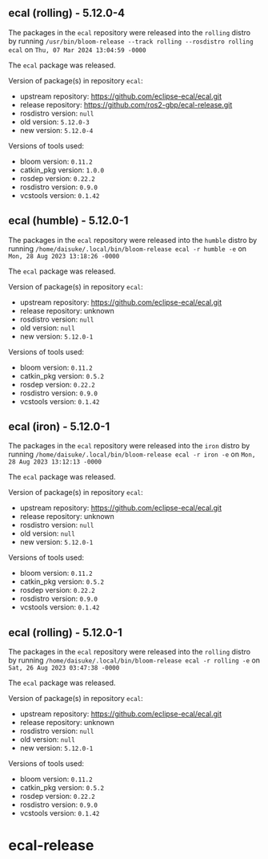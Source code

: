 ## ecal (rolling) - 5.12.0-4

The packages in the `ecal` repository were released into the `rolling` distro by running `/usr/bin/bloom-release --track rolling --rosdistro rolling ecal` on `Thu, 07 Mar 2024 13:04:59 -0000`

The `ecal` package was released.

Version of package(s) in repository `ecal`:

- upstream repository: https://github.com/eclipse-ecal/ecal.git
- release repository: https://github.com/ros2-gbp/ecal-release.git
- rosdistro version: `null`
- old version: `5.12.0-3`
- new version: `5.12.0-4`

Versions of tools used:

- bloom version: `0.11.2`
- catkin_pkg version: `1.0.0`
- rosdep version: `0.22.2`
- rosdistro version: `0.9.0`
- vcstools version: `0.1.42`


## ecal (humble) - 5.12.0-1

The packages in the `ecal` repository were released into the `humble` distro by running `/home/daisuke/.local/bin/bloom-release ecal -r humble -e` on `Mon, 28 Aug 2023 13:18:26 -0000`

The `ecal` package was released.

Version of package(s) in repository `ecal`:

- upstream repository: https://github.com/eclipse-ecal/ecal.git
- release repository: unknown
- rosdistro version: `null`
- old version: `null`
- new version: `5.12.0-1`

Versions of tools used:

- bloom version: `0.11.2`
- catkin_pkg version: `0.5.2`
- rosdep version: `0.22.2`
- rosdistro version: `0.9.0`
- vcstools version: `0.1.42`


## ecal (iron) - 5.12.0-1

The packages in the `ecal` repository were released into the `iron` distro by running `/home/daisuke/.local/bin/bloom-release ecal -r iron -e` on `Mon, 28 Aug 2023 13:12:13 -0000`

The `ecal` package was released.

Version of package(s) in repository `ecal`:

- upstream repository: https://github.com/eclipse-ecal/ecal.git
- release repository: unknown
- rosdistro version: `null`
- old version: `null`
- new version: `5.12.0-1`

Versions of tools used:

- bloom version: `0.11.2`
- catkin_pkg version: `0.5.2`
- rosdep version: `0.22.2`
- rosdistro version: `0.9.0`
- vcstools version: `0.1.42`


## ecal (rolling) - 5.12.0-1

The packages in the `ecal` repository were released into the `rolling` distro by running `/home/daisuke/.local/bin/bloom-release ecal -r rolling -e` on `Sat, 26 Aug 2023 03:47:38 -0000`

The `ecal` package was released.

Version of package(s) in repository `ecal`:

- upstream repository: https://github.com/eclipse-ecal/ecal.git
- release repository: unknown
- rosdistro version: `null`
- old version: `null`
- new version: `5.12.0-1`

Versions of tools used:

- bloom version: `0.11.2`
- catkin_pkg version: `0.5.2`
- rosdep version: `0.22.2`
- rosdistro version: `0.9.0`
- vcstools version: `0.1.42`


# ecal-release
